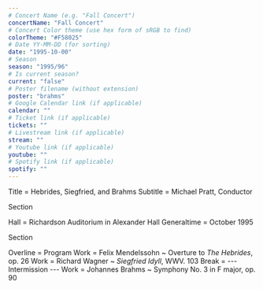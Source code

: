 ```yaml
---
# Concert Name (e.g. "Fall Concert")
concertName: "Fall Concert"
# Concert Color theme (use hex form of sRGB to find)
colorTheme: "#F58025"
# Date YY-MM-DD (for sorting)
date: "1995-10-00"
# Season
season: "1995/96"
# Is current season?
current: "false"
# Poster filename (without extension)
poster: "brahms"
# Google Calendar link (if applicable)
calendar: ""
# Ticket link (if applicable)
tickets: ""
# Livestream link (if applicable)
stream: ""
# Youtube link (if applicable)
youtube: ""
# Spotify link (if applicable)
spotify: ""
---
```

Title = Hebrides, Siegfried, and Brahms
Subtitle = Michael Pratt, Conductor

Section

Hall = Richardson Auditorium in Alexander Hall
Generaltime = October 1995

Section

Overline = Program
Work = Felix Mendelssohn ~ Overture to *The Hebrides*, op. 26
Work = Richard Wagner ~ *Siegfried Idyll*, WWV. 103
Break = --- Intermission ---
Work = Johannes Brahms ~ Symphony No. 3 in F major, op. 90
